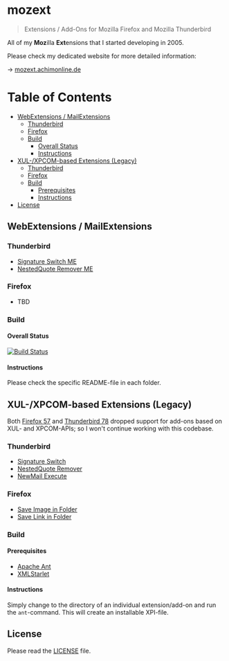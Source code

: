# mozext
> Extensions / Add-Ons for Mozilla Firefox and Mozilla Thunderbird

All of my **Moz**illa **Ext**ensions that I started developing in 2005.

Please check my dedicated website for more detailed information:

&rarr; [mozext.achimonline.de](http://mozext.achimonline.de/)

Table of Contents
=================

* [WebExtensions / MailExtensions](#webextensions--mailextensions)
  * [Thunderbird](#thunderbird)
  * [Firefox](#firefox)
  * [Build](#build)
    * [Overall Status](#overall-status)
    * [Instructions](#instructions)
* [XUL-/XPCOM-based Extensions (Legacy)](#xul-xpcom-based-extensions-legacy)
  * [Thunderbird](#thunderbird-1)
  * [Firefox](#firefox-1)
  * [Build](#build-1)
    * [Prerequisites](#prerequisites)
    * [Instructions](#instructions-1)
* [License](#license)

## WebExtensions / MailExtensions

### Thunderbird

* [Signature Switch ME](signatureswitch-me)
* [NestedQuote Remover ME](nestedquoteremover-me)

### Firefox

* TBD

### Build

#### Overall Status

[![Build Status](https://travis-ci.org/4ch1m/mozext.svg?branch=master)](https://travis-ci.org/4ch1m/mozext)

#### Instructions

Please check the specific README-file in each folder.

## XUL-/XPCOM-based Extensions (Legacy)

Both [Firefox 57](https://www.mozilla.org/en-US/firefox/57.0/releasenotes/) and [Thunderbird 78](https://www.thunderbird.net/en-US/thunderbird/78.0/releasenotes/) dropped support for add-ons based on XUL- and XPCOM-APIs;
so I won't continue working with this codebase.

### Thunderbird

* [Signature Switch](signatureswitch)
* [NestedQuote Remover](nestedquoteremover)
* [NewMail Execute](newmailexecute)

### Firefox

* [Save Image in Folder](saveimageinfolder)
* [Save Link in Folder](savelinkinfolder)

### Build

#### Prerequisites
* [Apache Ant](https://ant.apache.org/)
* [XMLStarlet](http://xmlstar.sourceforge.net/)

#### Instructions
Simply change to the directory of an individual extension/add-on and run the `ant`-command.
This will create an installable XPI-file.

## License
Please read the [LICENSE](LICENSE) file.
